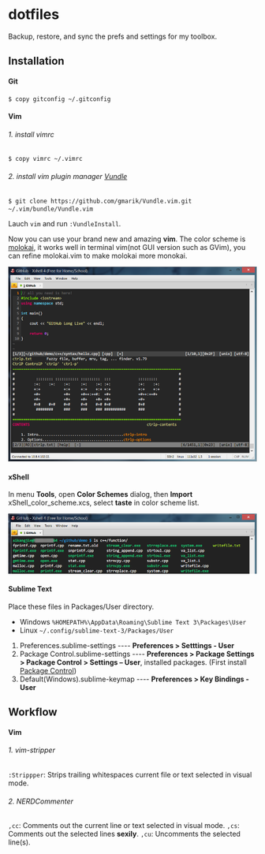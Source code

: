# dotfiles

Backup, restore, and sync the prefs and settings for my toolbox.

## Installation


#### Git

```
$ copy gitconfig ~/.gitconfig
```

#### Vim

###### 1. install vimrc

```
$ copy vimrc ~/.vimrc
```

###### 2. install vim plugin manager [Vundle](https://github.com/gmarik/Vundle.com)

```
$ git clone https://github.com/gmarik/Vundle.vim.git ~/.vim/bundle/Vundle.vim
```

Lauch `vim` and run `:VundleInstall`.

Now you can use your brand new and amazing **vim**. The color scheme is [molokai](https://github.com/tomasr/molokai), it works well in terminal vim(not GUI version such as GVim), you can refine molokai.vim to make molokai more monokai.

![vim screenshot](img/vim.png)

#### xShell

In menu **Tools**, open **Color Schemes** dialog, then **Import** xShell_color_scheme.xcs, select **taste** in color scheme list.

![xShell screenshot](img/xShell.png)

#### Sublime Text

Place these files in Packages/User directory.

* Windows `%HOMEPATH%\AppData\Roaming\Sublime Text 3\Packages\User`
* Linux `~/.config/sublime-text-3/Packages/User`

1. Preferences.sublime-settings ---- **Preferences > Setttings - User**
2. Package Control.sublime-settings ---- **Preferences > Package Settings > Package Control > Settings – User**, installed packages. (First install [Package Control](https://sublime.wbond.net))
3. Default(Windows).sublime-keymap ---- **Preferences > Key Bindings - User**

## Workflow

#### Vim

###### 1. vim-stripper

`:Strippper`: Strips trailing whitespaces current file or text selected in visual mode.

###### 2. NERDCommenter

`,cc`: Comments out the current line or text selected in visual mode.
`,cs`: Comments out the selected lines **sexily**.
`,cu`: Uncomments the selected line(s).
